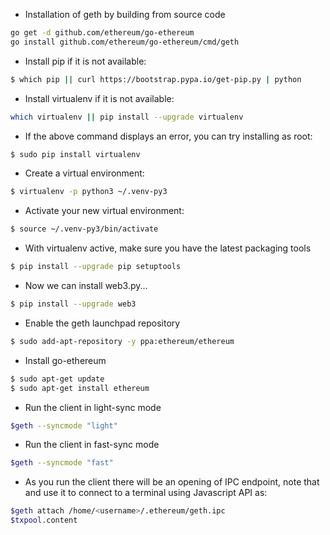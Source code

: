  * Installation of geth by building from source code
 ```sh
 go get -d github.com/ethereum/go-ethereum
 go install github.com/ethereum/go-ethereum/cmd/geth
 ```
 
 * Install pip if it is not available:
 ```sh
$ which pip || curl https://bootstrap.pypa.io/get-pip.py | python
```
 * Install virtualenv if it is not available:
 ```sh
 which virtualenv || pip install --upgrade virtualenv
```
* If the above command displays an error, you can try installing as root:
```sh
$ sudo pip install virtualenv
```

* Create a virtual environment:
```sh
$ virtualenv -p python3 ~/.venv-py3
```

* Activate your new virtual environment:
```sh
$ source ~/.venv-py3/bin/activate
```

* With virtualenv active, make sure you have the latest packaging tools
```sh
$ pip install --upgrade pip setuptools
```

* Now we can install web3.py...
```sh
$ pip install --upgrade web3
```

* Enable the geth launchpad repository
```sh
$ sudo add-apt-repository -y ppa:ethereum/ethereum
```

* Install go-ethereum
```sh
$ sudo apt-get update
$ sudo apt-get install ethereum
```

* Run the client in light-sync mode
```sh
$geth --syncmode "light"
```

* Run the client in fast-sync mode
```sh
$geth --syncmode "fast"
```


* As you run the client there will be an opening of IPC endpoint, note that and use it to connect to a terminal using Javascript API as:
```sh
$geth attach /home/<username>/.ethereum/geth.ipc
$txpool.content
```
